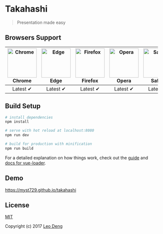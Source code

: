 # Takahashi

> Presentation made easy


## Browsers Support

| <img src="https://myst729.github.io/blog/images/browsers/chrome/chrome_256x256.png" alt="Chrome" width="96" height="96"><br>Chrome | <img src="https://myst729.github.io/blog/images/browsers/edge/edge_256x256.png" alt="Edge" width="96" height="96"><br>Edge | <img src="https://myst729.github.io/blog/images/browsers/firefox/firefox_256x256.png" alt="Firefox" width="96" height="96"><br>Firefox | <img src="https://myst729.github.io/blog/images/browsers/opera/opera_256x256.png" alt="Opera" width="96" height="96"><br>Opera | <img src="https://myst729.github.io/blog/images/browsers/safari/safari_256x256.png" alt="Safari" width="96" height="96"><br>Safari |
| :------: | :------: | :------: | :------: | :------: |
| Latest ✔ | Latest ✔ | Latest ✔ | Latest ✔ | Latest ✔ |


## Build Setup

```bash
# install dependencies
npm install

# serve with hot reload at localhost:8080
npm run dev

# build for production with minification
npm run build
```

For a detailed explanation on how things work, check out the [guide](http://vuejs-templates.github.io/webpack/) and [docs for vue-loader](http://vuejs.github.io/vue-loader).


## Demo

https://myst729.github.io/takahashi


## License

[MIT](http://opensource.org/licenses/MIT)

Copyright (c) 2017 [Leo Deng](https://myst729.github.io/)
